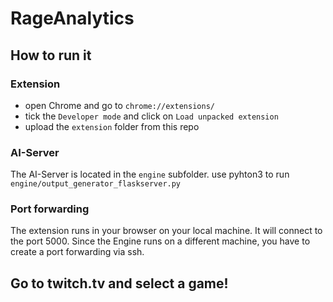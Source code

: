 # RageAnalytics


## How to run it

### Extension

- open Chrome and go to `chrome://extensions/` 
- tick the `Developer mode` and click on `Load unpacked extension`
- upload the `extension` folder from this repo

### AI-Server

The AI-Server is located in the `engine` subfolder. 
use pyhton3 to run ` engine/output_generator_flaskserver.py ` 


### Port forwarding

The extension runs in your browser on your local machine. It will connect to the port 5000. Since the Engine runs on a different machine, you have to create a port forwarding via ssh. 

## Go to twitch.tv and select a game!
